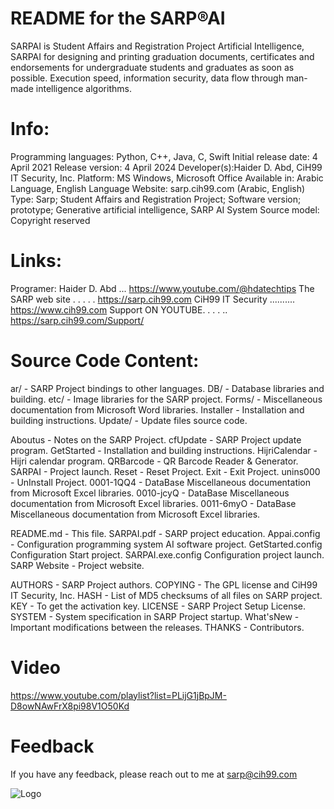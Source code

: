README for the SARP®AI
========================
SARPAI is Student Affairs and Registration Project Artificial Intelligence, SARPAI for designing and printing graduation documents, certificates and endorsements for undergraduate students and graduates as soon as possible. Execution speed, information security, data flow through man-made intelligence algorithms.

Info:
======
Programming languages: Python, C++, Java, C, Swift
Initial release date: 4 April 2021
Release version: 4 April 2024
Developer(s):Haider D. Abd, CiH99 IT Security, Inc.
Platform: MS Windows, Microsoft Office
Available in: Arabic Language, English Language
Website: sarp.cih99.com (Arabic, English)
Type: Sarp; Student Affairs and Registration Project; Software version; prototype; Generative artificial intelligence, SARP AI System
Source model: Copyright reserved

Links:
======
Programer: Haider D. Abd ... https://www.youtube.com/@hdatechtips
The SARP web site  . . . . . https://sarp.cih99.com
CiH99 IT Security .......... https://www.cih99.com
Support ON YOUTUBE. . . . .. https://sarp.cih99.com/Support/

Source Code Content:
===================
ar/             - SARP Project bindings to other languages.
DB/             - Database libraries and building.
etc/			- Image libraries for the SARP project.
Forms/		    - Miscellaneous documentation from Microsoft Word libraries.
Installer       - Installation and building instructions.
Update/       	- Update files source code.

Aboutus		    - Notes on the SARP Project.
cfUpdate		- SARP Project update program.
GetStarted		- Installation and building instructions.
HijriCalendar	- Hijri calendar program.
QRBarcode		- QR Barcode Reader & Generator.
SARPAI		    - Project launch.
Reset           - Reset Project.
Exit            - Exit Project.
unins000        - UnInstall Project.
0001-1QQ4		- DataBase Miscellaneous documentation from Microsoft Excel libraries.
0010-jcyQ		- DataBase Miscellaneous documentation from Microsoft Excel libraries.
0011-6myO		- DataBase Miscellaneous documentation from Microsoft Excel libraries.

README.md		- This file.
SARPAI.pdf		- SARP project education.
Appai.config 	- Configuration programming system AI software project.
GetStarted.config Configuration Start project.
SARPAI.exe.config Configuration project launch.
SARP Website    - Project website.

AUTHORS         - SARP Project authors.
COPYING		    - The GPL license and CiH99 IT Security, Inc.
HASH    		- List of MD5 checksums of all files on SARP project.
KEY			    - To get the activation key.
LICENSE		    - SARP Project Setup License.
SYSTEM		    - System specification in SARP Project startup.
What'sNew		- Important modifications between the releases.
THANKS		    - Contributors.

Video
=========
https://www.youtube.com/playlist?list=PLijG1jBpJM-D8owNAwFrX8pi98V1O50Kd


Feedback
==========
If you have any feedback, please reach out to me at sarp@cih99.com

![Logo](https://sarp.cih99.com/)